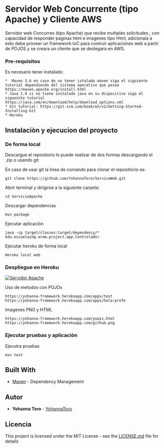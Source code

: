 # Servidor Web Concurrente (tipo Apache) y Cliente AWS

Servidor web Concurres (tipo Apache) que recibe multiples solicitudes , con capacidad de responder paginas html e imagenes tipo Html, adicionala a esto debe proveer un framework IoC para contruir aplicaciones web a partir de POJOS y se creara un cliente que se deslegara en AWS.


### Pre-requisitos

Es necesario tener instalado:


```
*  Maven 3.6 en caso de no tener istalado maven siga el siguiente tutorial dependiendo del sistema operativo que posea https://maven.apache.org/install.html
* Java 1.8 si no tiene instalado java en su dispositivo siga el sigueinte tutorial https://java.com/en/download/help/download_options.xml
* Git tutorial: https://git-scm.com/book/en/v2/Getting-Started-Installing-Git
* Heroku 
```

## Instalaciòn y ejecucion del proyecto

### De forma local
Descargue el repositorio lo puede realizar de dos formas descargando el .zip o usando git 

En caso de usar git la linea de comando para clonar el repositiorio es:

```
git clone https://github.com/YohannaToro/ServiceWeb.git
```
Abrir terminal y dirigirse a la siguiente carpeta:

```
cd ServicioApache
```

Descargar dependencias

```
mvn package
```

Ejecutar aplicaciòn

```
java -cp target/classes:target/dependency/* edu.escuelaing.arem.project.app.Controlador
```
Ejecutar heroku de forma local

```
Heroku local web
```

### Despliegue en  Heroku

[![Servidor Apache](https://www.herokucdn.com/deploy/button.png)](https://yohanna-framework.herokuapp.com/yowis.html)

Uso de metodos con POJOs
```
https://yohanna-framework.herokuapp.com/apps/test
https://yohanna-framework.herokuapp.com/apps/hola:profe
```
Imagenes PNG y HTML
```
https://yohanna-framework.herokuapp.com/yowis.html
https://yohanna-framework.herokuapp.com/github.png
```


### Ejecutar pruebas y aplicaciòn

Ejecutra pruebas
```
mvn test
```


## Built With
* [Maven](https://maven.apache.org/) - Dependency Management


## Autor

* **Yohanna Toro**  - [YohannaToro](https://github.com/YohannaToro)


## Licencia

This project is licensed under the MIT License - see the [LICENSE.md](LICENSE.md) file for details
